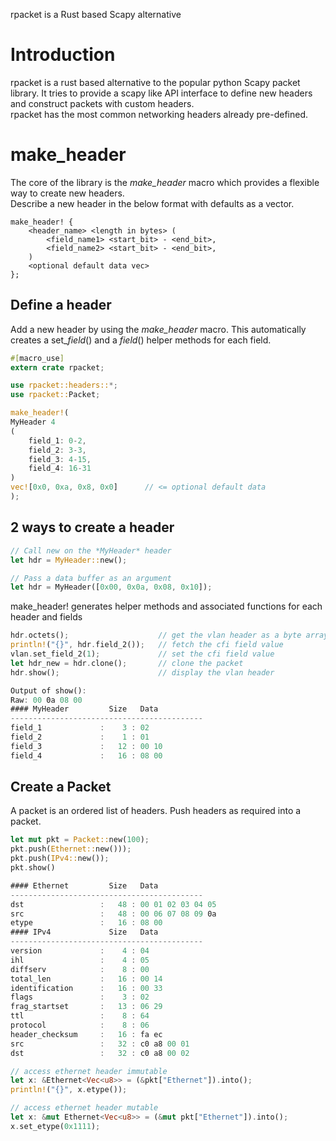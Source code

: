 rpacket is a Rust based Scapy alternative

Introduction
============
rpacket is a rust based alternative to the popular python Scapy packet library. It tries to provide a scapy like API interface to define new headers and construct packets with custom headers.
<br>
rpacket has the most common networking headers already pre-defined.

make_header
===========
The core of the library is the *make_header* macro which provides a flexible way to create new headers.<br>
Describe a new header in the below format with defaults as a vector.
```
make_header! {
    <header_name> <length in bytes> (
        <field_name1> <start_bit> - <end_bit>,
        <field_name2> <start_bit> - <end_bit>,
    )
    <optional default data vec>
};
```

Define a header
---------------
Add a new header by using the *make_header* macro. This automatically creates a set_*field*() and a *field*() helper methods for each field.

```rust
#[macro_use]
extern crate rpacket;

use rpacket::headers::*;
use rpacket::Packet;

make_header!(
MyHeader 4
(
    field_1: 0-2,
    field_2: 3-3,
    field_3: 4-15,
    field_4: 16-31
)
vec![0x0, 0xa, 0x8, 0x0]      // <= optional default data
);
```
2 ways to create a header
-------------------------
```rust
// Call new on the *MyHeader* header
let hdr = MyHeader::new();

// Pass a data buffer as an argument
let hdr = MyHeader([0x00, 0x0a, 0x08, 0x10]);
```
make_header! generates helper methods and associated functions for each header and fields
```rust
hdr.octets();                    // get the vlan header as a byte array
println!("{}", hdr.field_2());   // fetch the cfi field value
vlan.set_field_2(1);             // set the cfi field value
let hdr_new = hdr.clone();       // clone the packet
hdr.show();                      // display the vlan header

Output of show():
Raw: 00 0a 08 00
#### MyHeader         Size   Data
-------------------------------------------
field_1             :    3 : 02
field_2             :    1 : 01
field_3             :   12 : 00 10
field_4             :   16 : 08 00
```
Create a Packet
---------------
A packet is an ordered list of headers. Push headers as required into a packet.
```rust
let mut pkt = Packet::new(100);
pkt.push(Ethernet::new()));
pkt.push(IPv4::new());
pkt.show()

#### Ethernet         Size   Data
-------------------------------------------
dst                 :   48 : 00 01 02 03 04 05
src                 :   48 : 00 06 07 08 09 0a
etype               :   16 : 08 00
#### IPv4             Size   Data
-------------------------------------------
version             :    4 : 04
ihl                 :    4 : 05
diffserv            :    8 : 00
total_len           :   16 : 00 14
identification      :   16 : 00 33
flags               :    3 : 02
frag_startset       :   13 : 06 29
ttl                 :    8 : 64
protocol            :    8 : 06
header_checksum     :   16 : fa ec
src                 :   32 : c0 a8 00 01
dst                 :   32 : c0 a8 00 02

// access ethernet header immutable
let x: &Ethernet<Vec<u8>> = (&pkt["Ethernet"]).into();
println!("{}", x.etype());

// access ethernet header mutable
let x: &mut Ethernet<Vec<u8>> = (&mut pkt["Ethernet"]).into();
x.set_etype(0x1111);
```